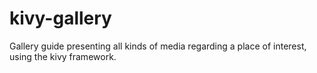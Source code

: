 kivy-gallery
=========

Gallery guide presenting all kinds of media regarding a place of interest, using the kivy framework.
